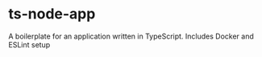 # ts-node-app
A boilerplate for an application written in TypeScript. Includes Docker and ESLint setup
